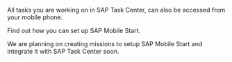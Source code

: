 All tasks you are working on in SAP Task Center, can also be accessed from your mobile phone.

Find out how you can set up SAP Mobile Start.

We are planning on creating missions to setup SAP Mobile Start and integrate it with SAP Task Center soon.